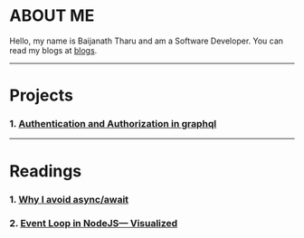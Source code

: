 # ABOUT ME

Hello, my name is Baijanath Tharu and am a Software Developer. You can read my blogs at [blogs](https://bntharu.com.np/blogs).

---

# Projects

### 1. [Authentication and Authorization in graphql](https://github.com/baijanathTharu/auth-graphql)

---

# Readings

### 1. [Why I avoid async/await](https://uniqname.medium.com/why-i-avoid-async-await-7be98014b73e)

### 2. [Event Loop in NodeJS— Visualized](https://medium.com/@mmoshikoo/event-loop-in-nodejs-visualized-235867255e81)
